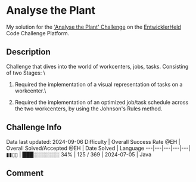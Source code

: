 # Analyse the Plant

My solution for the ['Analyse the Plant' Challenge](https://platform.entwicklerheld.de/challenge/analyse-the-plant?technology=Java) on the [EntwicklerHeld](https://platform.entwicklerheld.de/) Code Challenge Platform.

## Description
Challenge that dives into the world of workcenters, jobs, tasks. Consisting of two Stages: \

1) Required the implementation of a visual representation of tasks on a workcenter.\

2) Required the implementation of an optimized job/task schedule across the two workcenters, by using the Johnson's Rules method.

## Challenge Info
Data last updated: 2024-09-06
Difficulty | Overall Success Rate @EH | Overall Solved/Accepted @EH | Date Solved | Language
---|---|---|---|---|
▮▮▯▯ | ███░░░░░░░ 34% | 125 / 369 | 2024-07-05 | Java

## Comment
